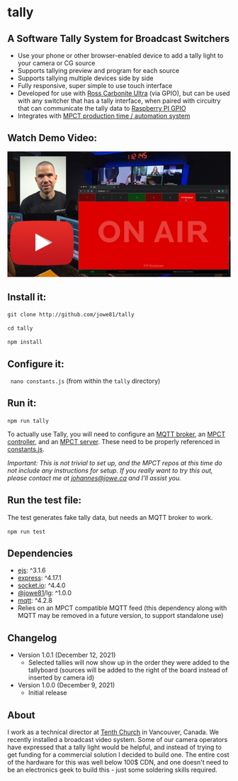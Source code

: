 # tally
## A Software Tally System for Broadcast Switchers

* Use your phone or other browser-enabled device to add a tally light to your camera or CG source
* Supports tallying preview and program for each source
* Supports tallying multiple devices side by side
* Fully responsive, super simple to use touch interface
* Developed for use with [Ross Carbonite Ultra](https://www.rossvideo.com/products-services/acquisition-production/production-switchers/carbonite-ultra/) (via GPIO), but can be used with any switcher that has a tally interface, when paired with circuitry that can communicate the tally data to [Raspberry PI GPIO](https://projects.raspberrypi.org/en/projects/physical-computing/)
* Integrates with [MPCT  production time / automation system](https://www.youtube.com/watch?v=Wu7vsRnQCIk)

## Watch Demo Video:
[![Video Demo Thumbnail](./github/yt-thumb-for-github.jpg)](https://www.youtube.com/watch?v=30k-sjt_wY0)

## Install it:
```git clone http://github.com/jowe81/tally```

```cd tally```

```npm install```

## Configure it:
``` nano constants.js``` (from within the ```tally``` directory)

## Run it:
```npm run tally```

To actually use Tally, you will need to configure an [MQTT broker](http://mosquitto.org), an [MPCT controller](http://github.com/jowe81/mpctcontroller), and an [MPCT server](http://github.com/jowe81/mpctserver). These need to be properly referenced in [constants.js](./constants.js).

_Important: This is not trivial to set up, and the MPCT repos at this time do not include any instructions for setup. If you really want to try this out, please contact me at johannes@jowe.ca and I'll assist you._ 

## Run the test file:
The test generates fake tally data, but needs an MQTT broker to work.

```npm run test```

## Dependencies
* [ejs](https://www.npmjs.com/package/ejs): ^3.1.6
* [express](https://www.npmjs.com/package/express): ^4.17.1
* [socket.io](https://www.npmjs.com/package/socket.io): ^4.4.0
* [@jowe81](https://www.npmjs.com/package/@jowe81/lg)/lg: ^1.0.0
* [mqtt](https://www.npmjs.com/package/mqtt): ^4.2.8
* Relies on an MPCT compatible MQTT feed (this dependency along with MQTT may be removed in a future version, to support standalone use)

## Changelog
* Version 1.0.1 (December 12, 2021)
  * Selected tallies will now show up in the order they were added to the tallyboard (sources will be added to the right of the board instead of inserted by camera id)
* Version 1.0.0 (December 9, 2021)
  * Initial release

## About
I work as a technical director at [Tenth Church](http://www.tenth.ca) in Vancouver, Canada. We recently installed a broadcast video system. Some of our camera operators have expressed that a tally light would be helpful, and instead of trying to get funding for a commercial solution I decided to build one. The entire cost of the hardware for this was well below 100$ CDN, and one doesn't need to be an electronics geek to build this - just some soldering skills required.